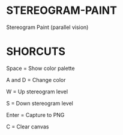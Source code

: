 # STEREOGRAM-PAINT

Stereogram Paint (parallel vision)

# SHORCUTS

Space = Show color palette

A and D  = Change color 

W = Up stereogram level

S = Down stereogram level

Enter = Capture to PNG

C = Clear canvas







